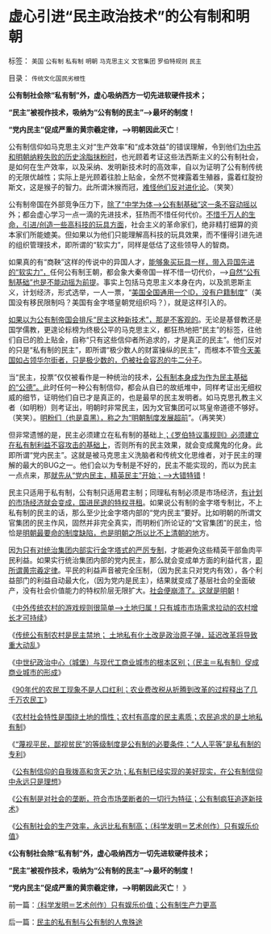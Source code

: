 # 虚心引进“民主政治技术”的公有制和明朝

标签： `美国` `公有制` `私有制` `明朝` `马克思主义` `文官集团` `罗伯特规则` `民主` 

目录： `传统文化国民劣根性`

**公有制社会除“私有制”外，虚心吸纳西方一切先进软硬件技术；**

**“民主”被视作技术，吸纳为“公有制的民主”——>最坏的制度！**

**“党内民主”促成严重的黄宗羲定律，——>明朝因此灭亡**！

公有制信仰如马克思主义对“生产效率”和“成本效益”的错误理解，令到他们[为中苏和明朝纳粹失败的历史涂脂抹粉时](../../../2009/12/18/交换创造价值决定了“市场才是经济”.md)，也光顾着考证这些法西斯主义的公有制社会，是如何在生产效率，以及采纳、发明新技术时的高效率，自以为证明了公有制传统的无限优越性；实际上是光顾着往脸上贴金，全然不觉裸露着生殖器，露着红腚扮斯文，这是猴子的智力。此所谓沐猴而冠，[难怪他们反对进化论](../../../2009/11/16/解释人权的自然科学和人权解释的经济学.md)。（笑笑）

公有制帝国在外部竞争压力下，[除了“中学为体——>公有制基础”这一条不容动摇以](../../../2010/6/24/中国哲学家泛滥成灾的原因.md)外；都会虚心学习一点一滴的先进技术，狂热而不惜任何代价。[不惜千万人的生命，引进/创造一些高科技的玩具方面](../../../2009/2/18/进口技术设备的用处就是腐败.md)，社会主义的革命家们，绝非精打细算的资本家们所能媲美。但如果以为他们只能理解高科技的玩具效果，而不懂得引进先进的组织管理技术，即所谓的“软实力”，同样是低估了这些领导人的智商。

如果真的有“商鞅”这样的传说中的异国人才，[能够象买玩具一样，带入异国先进的“软实力”，](../../../2009/7/5/美国软实力是人权普世个体价值观.md)任何公有制王朝，都会象大秦帝国一样不惜一切代价，——>[自然“公有制基础”也是不能动摇为前提](../../../2009/7/24/人权普世价值观或令传统中国将不国.md)。事实上包括马克思主义本身在内，以及凯恩斯主义，计划经济，形式选举，一人一票，“[美国全国通用一个ID，没有户籍制度](../../../2010/2/1/入户大城市的诀窍和美国严厉的户籍制度.md)”（美国没有移民限制吗？美国有金字塔皇朝党组织吗？），就是这样引入的。

[如果以为公有制帝国会排斥“民主这种新技术”，那是不客观的](../../../2011/10/26/私有制是识别民主的唯一根据.md)。无论是基督教还是国学儒教，更遑论标榜为终极公平的马克思主义，都狂热地把“民主”的标签，往他们自已的脸上贴金，自称“只有这些信仰者所追求的，才是真正的民主”。他们反对的只是“私有制的民主”，即所谓“极少数人的财富操纵的民主”，而根本不管[今天美国如占领华尔街者，只是极少数的，仍被社会容忍的牛二分子](../../../2011/10/18/No&nbsp;Private&nbsp;No&nbsp;tax！美国茶党和中国乌有之乡.md)。

当“民主，投票”仅仅被看作是一种统治的技术，[公有制本身成为作为民主基础的“公德”。](../../../2009/11/19/怎样讲道德？道德和法律的发展关系.md)此时任何一种公有制信仰，都会从自已的故纸堆中，同样考证出无细权威的细节，证明他们自已才是真正的，也是最早的民主发明者。如马克思孔教主义者（如明粉）则考证出，明朝时非常民主，因为文官集团可以骂皇帝道德不够好。（笑笑）。[明粉们（也是袁黑），称之为“明朝制度发展超前](../../../2010/6/2/历史意识形态，驳论容易立论难.md)”。（再笑笑）

但非常遗憾的是，民主必须建立在私有制的基础上[；《罗伯特议事规则》必须建立在私有制利益不容攻击的基础上](../../../2010/6/28/《罗伯特议事规则》道德守则吗？.md)，否则所有的民主效果，就会变成魔鬼的化身。此即所谓“党内民主”。这就是被马克思主义洗脑者和传统文化思维者，对于民主的理解的最大的BUG之一。他们会以为专制是不好的，民主不能实现的，而以为民主一点点来，那[就先从“党内民主，精英民主”开始；——>大错特错](../../../2009/9/13/三种利益体的民主设想构成天堂地狱史.md)！

民主只适用于私有制，公有制只适用君主制；同理私有制必须是市场经济，[有计划的市场经济就会变成，国进民退的特权寻租](../../../2011/11/5/谁掩盖了国进民退的剪羊毛？.md)。如果说公有制的金字塔专制比，不上私有制的民主的话，那么至少比金字塔内部的“党内民主”要好。比如明朝的所谓文官集团的民主作风，固然并非完全真实，而明粉们所论证的“文官集团”的民主，恰恰是[明朝最要命的制度缺陷，也是明朝之所以比不上清朝的地](../../../2010/12/15/明朝集中了宋金所有负面制度，清朝拒绝汉化.md)方。

因[为只有对统治集团内部实行金字塔式的严厉专制](../../../2010/8/27/明朝对华汉社会摧残远甚蒙古入侵.md)，才能避免这些精英干部鱼肉平民利益。如果实行统治集团内部的党内民主，那么就会变成单方面的利益代言，[即所谓黄宗羲定律](../../../2009/7/30/黄宗羲定律之体制内特权对国民利益的侵蚀.md)。平民的利益声音被完全压制，（因为民主只对党内有效），各个利益部门的利益自动最大化，（因为党内是民主），结果就变成了基层社会的全面破产，没有社会价值能力的特权阶层无限扩大。[社会便崩溃了。这就是明朝](../../../2010/8/27/明朝非亡于白银通胀而是亡于官商勾结.md)！

《[中外传统农村的游戏规则很简单——>土地归属！只有城市市场需求拉动的农村增长才可持续](../../../2011/11/17/中外传统农村的革命游戏规则.md)》

《[传统公有制农村是民主禁地；
土地私有化土改是政治原子弹，延迟改革将导致重大动乱](../../../2011/11/18/延误农村土地私有化改革，将酝酿重大动乱.md)》

《[中世纪政治中心（城堡）与现代工商业城市的根本区别；（民主＝私有制）促成商业城市的形成](../../../2011/11/18/城堡不是城市；民主必须从城市私有制开始.md)》

《[90年代的农民工现象不是人口红利；农业费改税从折腾到改革的过程释出了几千万农民工](../../../2011/11/18/农民工不因人口红利，农业费改税过程关系重大.md)》

《[农村社会特性是围绕土地的惰性；农村有高度的民主素质；农民追求的是土地私有制](../../../2011/11/18/农村的社会特性是围绕土地的惰性.md)》

《[“蔑视平民，鄙视贫民”的等级制度是公有制的必要条件；“人人平等”是私有制的专利](../../../2011/11/19/“人人平等”是私有制的专利.md)》

《[公有制信仰的自我拨高和贪天之功；私有制已经实现的美好现实，在公有制信仰中永远只是理想](../../../2011/11/19/私有制的美好现实是共产主义远大的理想.md)》

《[公有制是对社会的垄断，符合市场垄断者的一切行为特征；公有制疯狂追逐新技术](../../../2011/11/19/公有制缺乏创造力，疯狂追求高新技术，.md)》

《[公有制社会的生产效率，永远比私有制高；（科学发明＝艺术创作）只有娱乐价值](../../../2011/11/19/（科学发明＝艺术创作）只有娱乐价值；公有制生产力更高.md)》

《**公有制社会除“私有制”外，虚心吸纳西方一切先进软硬件技术；**

**“民主”被视作技术，吸纳为“公有制的民主”——>最坏的制度！**

**“党内民主”促成严重的黄宗羲定律，——>明朝因此灭亡**！ 》

前一篇：[（科学发明＝艺术创作）只有娱乐价值；公有制生产力更高](../../../2011/11/19/（科学发明＝艺术创作）只有娱乐价值；公有制生产力更高.md)

后一篇：[民主的私有制与公有制的人鬼殊途](../../../2011/11/20/民主的私有制与公有制的人鬼殊途.md)
